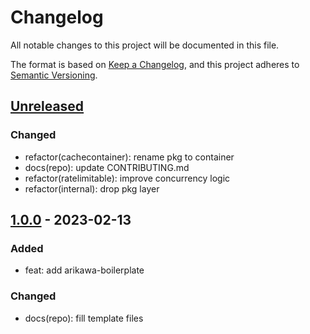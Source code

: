 # Changelog

All notable changes to this project will be documented in this file.

The format is based on [Keep a Changelog](https://keepachangelog.com/en/1.0.0/), and this project adheres
to [Semantic Versioning](https://semver.org/spec/v2.0.0.html).

## [Unreleased]

<!-- ### Added -->

### Changed

- refactor(cachecontainer): rename pkg to container
- docs(repo): update CONTRIBUTING.md
- refactor(ratelimitable): improve concurrency logic
- refactor(internal): drop pkg layer

<!-- ### Deprecated -->

<!-- ### Removed -->

<!-- ### Fixed -->

<!-- ### Security -->

## [1.0.0] - 2023-02-13

### Added

- feat: add arikawa-boilerplate

### Changed

- docs(repo): fill template files

[Unreleased]: https://github.com/Serpentiel/arikawa-boilerplate/compare/v1.0.0...main
[1.0.0]: https://github.com/Serpentiel/arikawa-boilerplate/compare/bd285fa...v1.0.0
